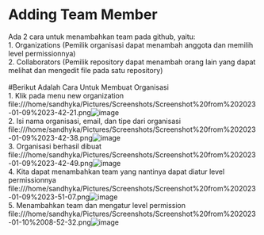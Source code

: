 <h1>Adding Team Member</h1>

Ada 2 cara untuk menambahkan team pada github, yaitu:
<br>1. Organizations (Pemilik organisasi dapat menambah anggota dan memilih level permissionnya)
<br>2. Collaborators (Pemilik repository dapat menambah orang lain yang dapat melihat dan mengedit file pada satu repository)
<br><br>
#Berikut Adalah Cara Untuk Membuat Organisasi
<br>1. Klik pada menu new organization
file:///home/sandhyka/Pictures/Screenshots/Screenshot%20from%202023-01-09%2023-42-21.png![image](https://user-images.githubusercontent.com/26155733/211492685-79226797-670b-47ba-b7ca-4aabb76d33a3.png)
<br>2. Isi nama organisasi, email, dan tipe dari organisasi
file:///home/sandhyka/Pictures/Screenshots/Screenshot%20from%202023-01-09%2023-42-38.png![image](https://user-images.githubusercontent.com/26155733/211492963-50136a95-b533-4a75-a01a-60076f523607.png)
<br>3. Organisasi berhasil dibuat
file:///home/sandhyka/Pictures/Screenshots/Screenshot%20from%202023-01-09%2023-42-49.png![image](https://user-images.githubusercontent.com/26155733/211493100-b201058f-3af0-4438-a1dd-21d929624504.png)
<br>4. Kita dapat menambahkan team yang nantinya dapat diatur level permissionnya
file:///home/sandhyka/Pictures/Screenshots/Screenshot%20from%202023-01-09%2023-51-07.png![image](https://user-images.githubusercontent.com/26155733/211493215-1d3f0f07-a394-4943-bec5-b269dfd4213d.png)
<br>5. Menambahkan team dan mengatur level permission
file:///home/sandhyka/Pictures/Screenshots/Screenshot%20from%202023-01-10%2008-52-32.png![image](https://user-images.githubusercontent.com/26155733/211493935-8927e677-23e0-4eff-96d1-a01543a95732.png)

 
